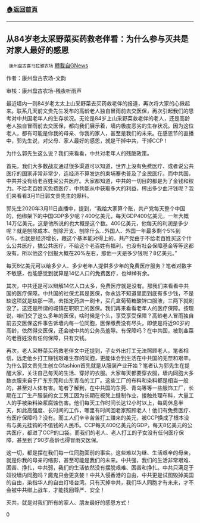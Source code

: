 ###  [:house:返回首頁](https://github.com/ourhimalayas/txt)
---

## 从84岁老太采野菜买药救老伴看：为什么参与灭共是对家人最好的感恩
` 康州盘古喜马拉雅农场` [轉載自GNews](https://gnews.org/zh-hans/607084/)

作者：康州盘古农场-文韵

审核：康州盘古农场-残夜听雨声

最近墙内一则84岁老太太上山采野菜去买药救老伴的报道，再次将大家的心揪起来。联系几天前文贵先生发布的高龄老人独自冒雨前去交医保，再次引起我们的思考对中共国老年人的生存状况。无论是84岁上山采野菜救老伴的老人，还是高龄老人独自冒雨前去交医保，都向我们展示着，墙内极度恶劣的生存状况。因为这位老人，都有可能是你我的母亲、你我的家人，甚至是我们的未来。在感恩节的直播中，郭先生说，对父母、家人最好的感恩，就是干掉中共，干掉CCP！

为什么郭先生这么说？我们来看看，中共对老年人的残酷政策。

首先，我们大多数战友通过很多渠道可以知道，世界上没有免费医疗、或者说公共医疗的国家非常非常少，连经济不算发达的柬埔寨也普及了全民医疗。而中共国，中共并没有给老百姓买公共医疗。大家都知道，中共的一切目的都是为了金钱和权力。不给老百姓买免费医疗，中共能从中获取多大的利益，榨出多少血汗钱呢？我们来看看3月11日郭文贵先生的爆料。

郭先生2020年3月11日直播中，提到，“我给大家算个账，共产党每天整个中国的，他绑架下的中国GDP多少呢？400亿美元，每天GDP400亿美元，一年大概14万亿美元，这是他所说的也大概是这个数。400亿美元，他每天的利润是多少呢？就是刨除成本、刨除开支、刨除什么…外国人、外国一年最多剩个5%到6%，也就是经济增长，跟这个基本能对得上的。共产党由于不给老百姓买这个什么公共医疗，搞公共医疗，不给这个老百姓有福利，也没有社会保障基金等等这都没有。所以他这个回报大概在20%左右，那他一天是多少钱呢？8亿美元。”

每天8亿美元可以给多少人、多少老年人提供多少年的免费医疗服务？笔者对数字不敏感，也能感觉到就算是14亿人口的免费医疗，也绰绰有余。

其次，中共还是可以辩解14亿人口太多，免费医疗就是没有。那我们来看看中共国的医疗保障。中共国的社保尤其是医保，你永远不知道里面到底有多少钱，不是缺这项就是缺那一项。去指定药店一刷卡，买几盒葡萄糖酸锌口服液，三两下就刷没了。这还是所谓的城镇在职职工的医保。我们再来看看老年人的医疗保障。按理说，咱们交了这么多年的医保，啥时候是个头，享受享受保障？高龄老人冒雨独自前去交医保这件事告诉墙内每一位同胞，医保缴费没有尽头，即使是将近90岁的高龄，依然得交医保，还会被中共的公务员羞辱。有保障吗？在中共国，被割韭菜的老百姓没有任何保障，只有交钱。

再次，老人采野菜买药救老伴文中还提到，子女外出打工无法照顾老人。笔者相信，远走他乡打工赚钱艰难生存的同胞，更能体会到生活在中共国的无奈和艰辛。为什么郭文贵先生创立Gfashion首先就是从服装产业开始？笔者认为郭先生在提醒大家，关注自己每天的生活、穿好的衣服。大家每天都要穿衣服，墙内同胞大多数衣服来自于广东东莞和山东青岛的工厂。这些工厂的布料和染料都是相当一般的，甚至对人体有害。笔者了解到，在中共国的东莞、青岛等等一些服饰工厂，长期在工厂生产服装的女工男工因为长期在板凳上缝制作业，接触处理布料，大量工人的手被染料染浆腐蚀伤害。他们每天工作时间长达12小时以上，每周休息半天，如此高强度、长时间的工作，哪里有时间回老家照顾老人！他们有免费医疗、有医疗保障吗？没有。而工人们辛辛苦苦打工赚来的美元，被CCP换成了根本没有与美元挂钩的不值钱的人民币。CCP每天400亿美元的GDP，每天8亿美元的公共医疗，都进了CCP的口袋。而我们的老人、老人打工的子女没有任何医疗保障，甚至到了90岁高龄也得冒雨交医保。

这一切，都是摆在我们每一位同胞面前的事实。这些难以为继、生活艰辛的母亲，就是你我的母亲的缩影，甚至可能是我们的未来。中共强，我们的生活非常艰难、困苦、挣扎，中共弱，我们的生活依然没有摆脱艰难、困苦和挣扎。中共只满足于奴役墙内同胞吗？魔鬼只会更贪婪！中共入侵香港的自由，中共更是试图毁掉美国的自由，染指华人的自由灯塔台湾。只有灭掉中共，我们华人同胞才有未来，才不会被中共绑上战车，才能找回尊严、安全！

灭共，就是对我们所有的家人、朋友最好的感恩方式！

0
